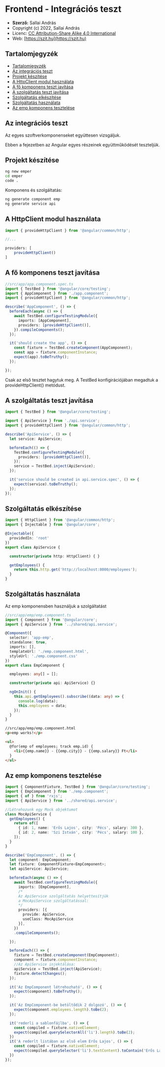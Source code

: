 # Frontend - Integrációs teszt

* **Szerző:** Sallai András
* Copyright (c) 2022, Sallai András
* Licenc: [CC Attribution-Share Alike 4.0 International](https://creativecommons.org/licenses/by-sa/4.0/)
* Web: [https://szit.hu](https://szit.hu)

## Tartalomjegyzék

* [Tartalomjegyzék](#tartalomjegyzék)
* [Az integrációs teszt](#az-integrációs-teszt)
* [Projekt készítése](#projekt-készítése)
* [A HttpClient modul használata](#a-httpclient-modul-használata)
* [A fő komponens teszt javítása](#a-fő-komponens-teszt-javítása)
* [A szolgáltatás teszt javítása](#a-szolgáltatás-teszt-javítása)
* [Szolgáltatás elkészítése](#szolgáltatás-elkészítése)
* [Szolgáltatás használata](#szolgáltatás-használata)
* [Az emp komponens tesztelése](#az-emp-komponens-tesztelése)

## Az integrációs teszt

Az egyes szoftverkomponenseket együttesen vizsgáljuk.

Ebben a fejezetben az Angular egyes részeinek együttműködését teszteljük.

## Projekt készítése

```cmd
ng new emper
cd emper
code .
```

Komponens és szolgáltatás:

```cmd
ng generate component emp
ng generate service api
```

## A HttpClient modul használata

```typescript
import { provideHttpClient } from '@angular/common/http';

//...

providers: [
    provideHttpClient()
]
```

## A fő komponens teszt javítása

```typescript
//src/app/app.component.spec.ts
import { TestBed } from '@angular/core/testing';
import { AppComponent } from './app.component';
import { provideHttpClient } from '@angular/common/http';

describe('AppComponent', () => {
  beforeEach(async () => {
    await TestBed.configureTestingModule({
      imports: [AppComponent],
      providers: [provideHttpClient()],
    }).compileComponents();
  });

  it('should create the app', () => {
    const fixture = TestBed.createComponent(AppComponent);
    const app = fixture.componentInstance;
    expect(app).toBeTruthy();
  });

});
```

Csak az első tesztet hagytuk meg. A TestBed konfigirációjában megadtuk a provideHttpClient() metódust.

## A szolgáltatás teszt javítása

```typescript
import { TestBed } from '@angular/core/testing';

import { ApiService } from './api.service';
import { provideHttpClient } from '@angular/common/http';

describe('ApiService', () => {
  let service: ApiService;

  beforeEach(() => {
    TestBed.configureTestingModule({
      providers: [provideHttpClient()],
    });
    service = TestBed.inject(ApiService);
  });

  it('service should be created in api.service.spec', () => {
    expect(service).toBeTruthy();
  });
});
```

## Szolgáltatás elkészítése

```typescript
import { HttpClient } from '@angular/common/http';
import { Injectable } from '@angular/core';

@Injectable({
  providedIn: 'root'
})
export class ApiService {

  constructor(private http: HttpClient) { }

  getEmployees() {
    return this.http.get('http://localhost:8000/employees');
  }
}
```

## Szolgáltatás használata

Az emp komponensben használjuk a szolgáltatást

```typescript
//src/app/emp/emp.component.ts
import { Component } from '@angular/core';
import { ApiService } from '../shared/api.service';

@Component({
  selector: 'app-emp',
  standalone: true,
  imports: [],
  templateUrl: './emp.component.html',
  styleUrl: './emp.component.css'
})
export class EmpComponent {

  employees: any[] = [];

  constructor(private api: ApiService) {}

  ngOnInit() {
    this.api.getEmployees().subscribe((data: any) => {
      console.log(data);
      this.employees = data;
    });
  }
}
```

```html
//src/app/emp/emp.component.html
<p>emp works!</p>

<ul>
  @for(emp of employees; track emp.id) {
    <li>{{emp.name}} - {{emp.city}} - {{emp.salary}} Ft</li>
  }
</ul>
```

## Az emp komponens tesztelése

```typescript
import { ComponentFixture, TestBed } from '@angular/core/testing';
import { EmpComponent } from './emp.component';
import { of } from 'rxjs';
import { ApiService } from '../shared/api.service';

//Létrehozunk egy Mock objektumot
class MocApiService {
  getEmployees() {
    return of([
      { id: 1, name: 'Erős Lajos', city: 'Pécs', salary: 300 },
      { id: 2, name: 'Szi István', city: 'Pécs', salary: 100 },
    ]);
  }
}

describe('EmpComponent', () => {
  let component: EmpComponent;
  let fixture: ComponentFixture<EmpComponent>;
  let apiService: ApiService;

  beforeEach(async () => {
    await TestBed.configureTestingModule({
      imports: [EmpComponent],
      /*
      Az ApiService szolgáltatás helyettesítjük
      a MocApiService szolgáltatással:
      */
      providers: [{ 
        provide: ApiService, 
        useClass: MocApiService
      }],
    })
    .compileComponents();

  });

  beforeEach(() => {
    fixture = TestBed.createComponent(EmpComponent);
    component = fixture.componentInstance;
    //Az ApiService injektálása:
    apiService = TestBed.inject(ApiService);
    fixture.detectChanges();
  });

  it('Az EmpComponent létrehozható', () => {
    expect(component).toBeTruthy();
  });

  it('Az EmpComponent-be betöltődik 2 dolgozó', () => {
    expect(component.employees.length).toBe(2);
  });

  it('rederli a sablonfájlba', () => {
    const compiled = fixture.nativeElement;
    expect(compiled.querySelectorAll('li').length).toBe(2);
  })
  it('A rederlt listában az első elem Erős Lajos', () => {
    const compiled = fixture.nativeElement;
    expect(compiled.querySelector('li').textContent).toContain('Erős Lajos');
  })
});
```
